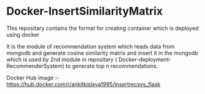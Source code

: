 # Docker-InsertSimilarityMatrix

This repositary contains the format for creating container which is deployed using docker

It is the module of recommendation system which reads data from mongodb and generate cosine similarity matrix and 
insert it in the mongodb which is used by 2nd module in repositary ( Docker-deployment-RecommenderSystem) to generate top n
recommendations.

Docker Hub image  :- https://hub.docker.com/r/ankitkislaya1995/insertrecsys_flask
